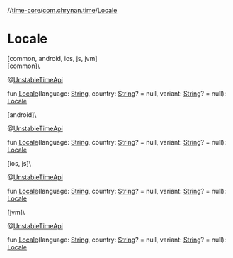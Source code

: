//[time-core](../../index.md)/[com.chrynan.time](index.md)/[Locale](-locale.md)

# Locale

[common, android, ios, js, jvm]\
[common]\

@[UnstableTimeApi](-unstable-time-api/index.md)

fun [Locale](-locale.md)(language: [String](https://kotlinlang.org/api/latest/jvm/stdlib/kotlin/-string/index.html), country: [String](https://kotlinlang.org/api/latest/jvm/stdlib/kotlin/-string/index.html)? = null, variant: [String](https://kotlinlang.org/api/latest/jvm/stdlib/kotlin/-string/index.html)? = null): [Locale](-locale/index.md)

[android]\

@[UnstableTimeApi](../../../time-core/time-core/com.chrynan.time/-unstable-time-api/index.md)

fun [Locale](-locale.md)(language: [String](https://kotlinlang.org/api/latest/jvm/stdlib/kotlin/-string/index.html), country: [String](https://kotlinlang.org/api/latest/jvm/stdlib/kotlin/-string/index.html)? = null, variant: [String](https://kotlinlang.org/api/latest/jvm/stdlib/kotlin/-string/index.html)? = null): [Locale](-locale/index.md#-1614710943%2FExtensions%2F219598131)

[ios, js]\

@[UnstableTimeApi](../../../time-core/time-core/com.chrynan.time/-unstable-time-api/index.md)

fun [Locale](-locale.md)(language: [String](https://kotlinlang.org/api/latest/jvm/stdlib/kotlin/-string/index.html), country: [String](https://kotlinlang.org/api/latest/jvm/stdlib/kotlin/-string/index.html)? = null, variant: [String](https://kotlinlang.org/api/latest/jvm/stdlib/kotlin/-string/index.html)? = null): [Locale](../../../time-core/com.chrynan.time/-locale/index.md)

[jvm]\

@[UnstableTimeApi](../../../time-core/time-core/com.chrynan.time/-unstable-time-api/index.md)

fun [Locale](-locale.md)(language: [String](https://kotlinlang.org/api/latest/jvm/stdlib/kotlin/-string/index.html), country: [String](https://kotlinlang.org/api/latest/jvm/stdlib/kotlin/-string/index.html)? = null, variant: [String](https://kotlinlang.org/api/latest/jvm/stdlib/kotlin/-string/index.html)? = null): [Locale](-locale/index.md#-1614710943%2FExtensions%2F-1191170225)

